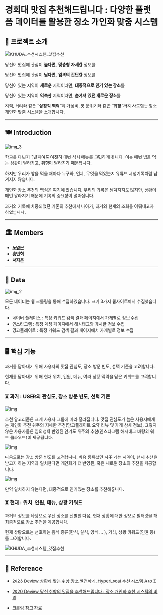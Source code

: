 # 경희대 맛집 추천해드립니다 : 다양한 플랫폼 데이터를 활용한 장소 개인화 맞춤 시스템

## **📑** 프로젝트 소개

![KHUDA_추천시스템_맛집추천](https://github.com/khuda-3rd/team2_recsys_restaurant/assets/90135669/beaa6a8b-7651-45a5-adf0-8755f01358c4)


당신이 맛집에 관심이 **높다면,** **맞춤형 자세한** 정보를 

당신이 맛집에 관심이 **낮다면,** **임의의 간단한** 정보를 

당신이 있는 지역이 **새로운** 지역이라면, **대중적으로 인기 있는 장소**를 

당신이 있는 지역이 **익숙한** 지역이라면, **숨겨져 있던 새로운 장소**를

지역, 거리와 같은 “**상황적 맥락**”과 가성비, 맛 분위기와 같은 “**취향**”까지 사로잡는 장소 개인화 맞춤 시스템을 소개합니다. 

---

## 🍽️ Introduction

![img_3](https://github.com/khuda-3rd/team2_recsys_restaurant/assets/90135669/89dc6503-4541-453c-b077-84bf0823d904)


학교를 다닌지 3년째여도 여전히 매번 식사 메뉴를 고민하게 됩니다. 이는 매번 밥을 먹는 상황이 달라지고, 취향이 달라지기 때문입니다. 

하지만 우리가 밥을 먹을 때마다 누구와, 언제, 무엇을 먹었는지 유튜브 시청기록처럼 남겨지지 않습니다. 

개인화 장소 추천의 핵심은 여기에 있습니다. 우리의 기록은 남겨지지도 않지만, 상황이 매번 달라지기 때문에 기록의 중요성이 떨어집니다. 

과거의 기록에 치중되었던 기존의 추천에서 나아가, 과거와 현재의 조화를 이뤄내고자 하였습니다.

---

## 🏛️ Members

- [**노명은**](https://github.com/NoMyeongEun?tab=repositories)
- **홍민혁**
- **서지은**

---

## 📑 Data

![img_2](https://github.com/khuda-3rd/team2_recsys_restaurant/assets/90135669/e98e8fc3-2dd7-4076-a15b-c50dc4356e3a)

모든 데이터는 웹 크롤링을 통해 수집하였습니다. 크게 3가지 웹사이트에서 수집했습니다.

- 네이버 플레이스 : 특정 키워드 검색 결과 페이지에서 가게별로 정보 수집
- 인스타그램 : 특정 계정 페이지에서 해시태그와 게시글 정보 수집
- 망고플레이트 : 특정 키워드 검색 결과 페이지에서 가게별로 정보 수집

---

## 🖥️ 핵심 기능

과거를 담아내기 위해 사용자의 맛집 관심도, 장소 방문 빈도, 선택 기준을 고려합니다. 

현재를 담아내기 위해 현재 위치, 인원, 메뉴, 여러 상황 맥락을 담은 키워드를 고려합니다. 

### ⌛️ 과거 : USER의 관심도, 장소 방문 빈도, 선택 기준

![img](https://github.com/khuda-3rd/team2_recsys_restaurant/assets/90135669/32e7a0c0-e7ff-4af1-9a8c-66923f96038f)


추천 알고리즘은 크게 사용자 그룹에 따라 달라집니다. 맛집 관심도가 높은 사용자에게는 개인화 추천 위주의 자세한 추천(망고플레이트 요약 리뷰 및 가게 상세 정보), 그렇지 않은 사용자들은 임의성이 반영된 인기도 위주의 추천(인스타그램 해시태그 바탕의 워드 클라우드)이 제공됩니다.

![img](https://github.com/khuda-3rd/team2_recsys_restaurant/assets/90135669/05ccd4c4-b6a1-42a1-aa62-b359878d24af)


다음으로는 장소 방문 빈도를 고려합니다. 처음 등록했던 자주 가는 지역이, 현재 추천을 받고자 하는 지역과 일치한다면 개인화가 더 반영된, 혹은 새로운 장소의 추천을 제공합니다.

![img](https://github.com/khuda-3rd/team2_recsys_restaurant/assets/90135669/42ece99b-d217-4ec8-a0ce-86347df062b3)


만약 일치하지 않는다면, 대중적으로 인기있는 장소를 추천해줍니다. 

### ⏳ 현재 : 위치, 인원, 메뉴, 상황 키워드

과거의 정보를 바탕으로 우선 장소를 선별한 다음, 현재 상황에 대한 정보로 필터링을 해 최종적으로 장소 추천을 제공합니다. 

현재 상황으로는 선호하는 음식 종류(한식, 일식, 양식 … ), 거리, 상황 키워드(인원 등)를 고려합니다.

![KHUDA_추천시스템_맛집추천](https://github.com/khuda-3rd/team2_recsys_restaurant/assets/90135669/83e11998-ba0e-43d1-b634-9e60c350ee86)


---

## 🔎 Reference

- [2023 Deview 상황에 맞는 취향 장소 발견하기. HyperLocal 추천 시스템 A to Z](https://deview.kr/2023/sessions/553)
    
- [2020 Deview 당신 취향의 맛집을 추천해드립니다 : 장소 개인화 추천 시스템의 비밀](https://deview.kr/data/deview/session/attach/1600_T1_%EC%A0%84%EC%98%81%ED%99%98_%EB%8B%B9%EC%8B%A0%20%EC%B7%A8%ED%96%A5%EC%9D%98%20%EB%A7%9B%EC%A7%91%EC%9D%84%20%EC%B6%94%EC%B2%9C%ED%95%B4%EB%93%9C%EB%A6%BD%EB%8B%88%EB%8B%A4_%EC%9E%A5%EC%86%8C%20%EA%B0%9C%EC%9D%B8%ED%99%94%20%EC%B6%94%EC%B2%9C%EC%8B%9C%EC%8A%A4%ED%85%9C%EC%9D%98%20%EB%B9%84%EB%B0%80.pdf)
- [크롤링 참고 자료](https://velog.io/@jahommer/%EB%84%A4%EC%9D%B4%EB%B2%84-%EB%A7%B5-%ED%81%AC%EB%A1%A4%EB%A7%81-seleniumbs4re-%ED%82%A4%EC%9B%8C%EB%93%9C-%EB%A6%AC%EB%B7%B0)
